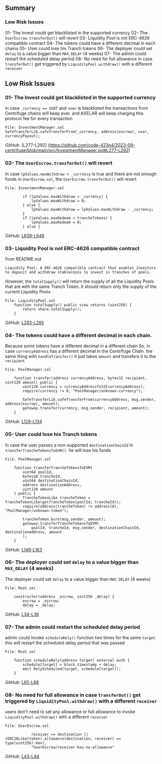 ## Summary

### Low Risk Issues
01- The Invest could get blacklisted in the supported currency 
02- The `UserEscrow.transferOut()` will revert
03- Liquidity Pool is not ERC-4626 compatible contract
04- The tokens could have a different decimal in each chains
05- User could lose his Tranch tokens
06- The deployer could set `delay` to a value bigger than `MAX_DELAY` (4 weeks)
07- The admin could restart the scheduled delay period
08- No need for full allowance in case `transferOut()` get triggered by  `LiquidityPool.withdraw()` with a different  `receiver`

## Low Risk Issues

### 01- The Invest could get blacklisted in the supported currency 
in case `_currency == USDT` and `user` is blacklisted the transactions from Centrifuge chains will keep ever. and AXELAR will keep charging this protocol fee for every transaction 

```solidity
File: InvestmentManager.sol
SafeTransferLib.safeTransferFrom(_currency, address(escrow), user, currencyPayout);

```
*GitHub*: [L277-L292] (https://github.com/code-423n4/2023-09-centrifuge/blob/main/src/InvestmentManager.sol#L277-L292)

### 02- The `UserEscrow.transferOut()` will revert

In case `lpValues.maxWithdraw < _currency` is true and there are not enough  funds in `UserEscrow.sol`, the `UserEscrow.transferOut()` will revert  

```solidity
File: InvestmentManager.sol

        if (lpValues.maxWithdraw < _currency) {
            lpValues.maxWithdraw = 0;
        } else {
            lpValues.maxWithdraw = lpValues.maxWithdraw - _currency;
        }
        if (lpValues.maxRedeem < trancheTokens) {
            lpValues.maxRedeem = 0;
        } else {

```
*GitHub*: [L639-L646](https://github.com/code-423n4/2023-09-centrifuge/blob/main/src/InvestmentManager.sol#L639-L646)

### 03- Liquidity Pool is not ERC-4626 compatible contract
from README.md
```
Liquidity Pool: A ERC-4626 compatible contract that enables investors to deposit and withdraw stablecoins to invest in tranches of pools.
``` 
However, the `totalSupply()` will return the supply of all the Liquidity Pools that are with the same Tranch Token. It should return only the supply of the current Liquidity Pools

```solidity
File: LiquidityPool.sol
    function totalSupply() public view returns (uint256) {
        return share.totalSupply();
    }

```
*GitHub*: [L283-L285](https://github.com/code-423n4/2023-09-centrifuge/blob/main/src/LiquidityPool.sol#L283-L285)

### 04- The tokens could have a different decimal in each chain.

Because some tokens have a different decimal in a different chain
So, in case `currencyAddress` has a different decimal in the Centrifuge Chain. the same thing with `handleTransfer()` it just takes `amount` and transfers it to the `recipient`

```solidity
File: PoolManager.sol

    function transfer(address currencyAddress, bytes32 recipient, uint128 amount) public {
        uint128 currency = currencyAddressToId[currencyAddress];
        require(currency != 0, "PoolManager/unknown-currency");

        SafeTransferLib.safeTransferFrom(currencyAddress, msg.sender, address(escrow), amount);
        gateway.transfer(currency, msg.sender, recipient, amount);
    }

```
*GitHub*: [L128-L134](https://github.com/code-423n4/2023-09-centrifuge/blob/main/src/PoolManager.sol#L128-L134)

### 05- User could lose his Tranch tokens
In case the user passes a non-supported `destinationChainId` in `transferTrancheTokensToEVM()`. he will lose his funds 

```solidity
File: PoolManager.sol

    function transferTrancheTokensToEVM(
        uint64 poolId,
        bytes16 trancheId,
        uint64 destinationChainId,
        address destinationAddress,
        uint128 amount
    ) public {
        TrancheTokenLike trancheToken = TrancheTokenLike(getTrancheToken(poolId, trancheId));
        require(address(trancheToken) != address(0), "PoolManager/unknown-token");

        trancheToken.burn(msg.sender, amount);
        gateway.transferTrancheTokensToEVM(
            poolId, trancheId, msg.sender, destinationChainId, destinationAddress, amount
        );
    }
```
*GitHub*: [L149-L163](https://github.com/code-423n4/2023-09-centrifuge/blob/main/src/PoolManager.sol#L149-L163)

### 06- The deployer could set `delay` to a value bigger than `MAX_DELAY` (4 weeks)

The deployer could set `delay` to a value bigger than `MAX_DELAY` (4 weeks)

```solidity
File: Root.sol

    constructor(address _escrow, uint256 _delay) {
        escrow = _escrow;
        delay = _delay;

```
*GitHub*: [L34-L36](https://github.com/code-423n4/2023-09-centrifuge/blob/main/src/Root.sol#L34-L36)


### 07- The admin could restart the scheduled delay period

admin could invoke `scheduleRely()` function two times for the same `target`. this will restart the scheduled delay period that was passed

```solidity
File: Root.sol

    function scheduleRely(address target) external auth {
        schedule[target] = block.timestamp + delay;
        emit RelyScheduled(target, schedule[target]);
    }
```
*GitHub*: [L65-L68](https://github.com/code-423n4/2023-09-centrifuge/blob/main/src/Root.sol#L65-L68)


### 08- No need for full allowance in case `transferOut()` get triggered by  `LiquidityPool.withdraw()` with a different  `receiver`

users don't need to set any allowance or full allowance to invoke `LiquidityPool.withdraw()` with a different  `receiver`

```solidity
File: UserEscrow.sol

            receiver == destination || (ERC20Like(token).allowance(destination, receiver) == type(uint256).max),
            "UserEscrow/receiver-has-no-allowance"

```
*GitHub*: [L43-L44](https://github.com/code-423n4/2023-09-centrifuge/blob/main/src/UserEscrow.sol#L43-L44)
